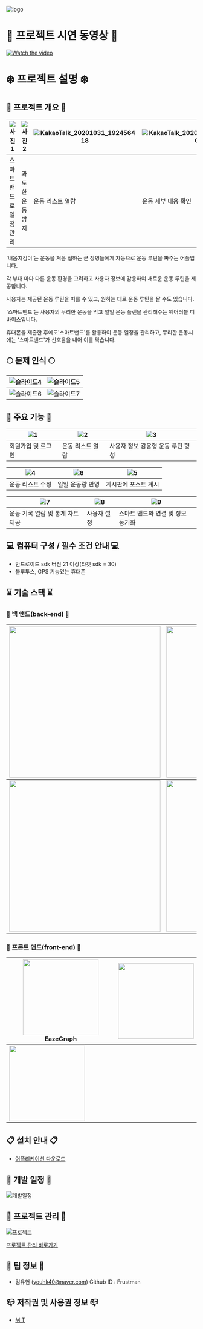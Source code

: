 ![logo](https://user-images.githubusercontent.com/48879350/97773302-d4d70000-1b91-11eb-8def-55158dc5ecf4.png)

# :popcorn: 프로젝트 시연 동영상 :popcorn:
[![Watch the video](https://img.youtube.com/vi/s9VtqlAQScg/0.jpg)](https://youtu.be/s9VtqlAQScg)

# :snowflake: 프로젝트 설명 :snowflake:
## :running: 프로젝트 개요 :running:
![사진1](https://user-images.githubusercontent.com/48879350/97776720-e9c18c80-1bad-11eb-9e08-cadcb186fc9e.jpg)|![사진2](https://user-images.githubusercontent.com/48879350/97776721-eaf2b980-1bad-11eb-862d-b90294886224.jpg)|![KakaoTalk_20201031_192456418](https://user-images.githubusercontent.com/48879350/97776939-bed83800-1baf-11eb-8ddb-b264a4102d70.jpg)|![KakaoTalk_20201031_192456418_01](https://user-images.githubusercontent.com/48879350/97776940-c0096500-1baf-11eb-92e1-0553120ccb8a.jpg)
-----------------|--------------------|--------------------|----------------------
스마트밴드로 일정 관리 | 과도한 운동 방지|운동 리스트 열람|운동 세부 내용 확인


 '내몸지킴이'는 운동을 처음 접하는 군 장병들에게 자동으로 운동 루틴을 짜주는 어플입니다.
 
 각 부대 마다 다른 운동 환경을 고려하고 사용자 정보에 감응하여 새로운 운동 루틴을 제공합니다. 
 
 사용자는 제공된 운동 루틴을 따를 수 있고, 원하는 대로 운동 루틴을 짤 수도 있습니다. 
 
 '스마트밴드'는 사용자의 무리한 운동을 막고 일일 운동 플랜을 관리해주는 웨어러블 디바이스입니다. 
 
 휴대폰을 제출한 후에도'스마트밴드'를 활용하여 운동 일정을 관리하고, 무리한 운동시에는 '스마트밴드'가 신호음을 내어 이를 막습니다.


## :full_moon: 문제 인식 :full_moon:
[![슬라이드4](https://user-images.githubusercontent.com/48879350/97773429-fa183e00-1b92-11eb-92b9-61fe8fd47064.PNG)](http://www.index.go.kr/unify/idx-info.do?idxCd=4252) | ![슬라이드5](https://user-images.githubusercontent.com/48879350/97773430-fc7a9800-1b92-11eb-8769-56352f85e0ee.PNG)
------------ | ------------- 
 ![슬라이드6](https://user-images.githubusercontent.com/48879350/97773433-ff758880-1b92-11eb-8195-fdad092f5517.PNG)|![슬라이드7](https://user-images.githubusercontent.com/48879350/97773432-ff758880-1b92-11eb-9e2c-74ef9fb42576.PNG) 

## :bell: 주요 기능 :bell:
![1](https://user-images.githubusercontent.com/48879350/97777694-483e3900-1bb5-11eb-9086-f6eeda4c8ff2.gif)|![2](https://user-images.githubusercontent.com/48879350/97777695-4aa09300-1bb5-11eb-97be-cd2b020933ca.gif)|![3](https://user-images.githubusercontent.com/48879350/97777706-568c5500-1bb5-11eb-9780-a752e99655e7.gif)
---------------|----------------|----------------
회원가입 및 로그인 | 운동 리스트 열람 |사용자 정보 감응형 운동 루틴 형성


![4](https://user-images.githubusercontent.com/48879350/97777709-59874580-1bb5-11eb-8815-57add4fc5065.gif)|![6](https://user-images.githubusercontent.com/48879350/97777713-62781700-1bb5-11eb-9149-89fbf8e52925.gif)|![5](https://user-images.githubusercontent.com/48879350/97777711-5e4bf980-1bb5-11eb-8673-0249d23cde29.gif)
----------------|------------------|-------------------
운동 리스트 수정 | 일일 운동량 반영|게시판에 포스트 게시

![7](https://user-images.githubusercontent.com/48879350/97777718-65730780-1bb5-11eb-94e5-9f6404af49f2.gif)|![8](https://user-images.githubusercontent.com/48879350/97777720-699f2500-1bb5-11eb-8ef0-fdd3f56bc1b1.gif)|![9](https://user-images.githubusercontent.com/48879350/97777723-6c017f00-1bb5-11eb-9770-a9246fbf5ef8.gif)
---------------------|------------------------|--------------------------
운동 기록 열람 및 통계 차트 제공 | 사용자 설정 | 스마트 밴드와 연결 및 정보 동기화


## :computer: 컴퓨터 구성 / 필수 조건 안내 :computer:
* 안드로이드 sdk 버전 21 이상(타겟 sdk = 30)
* 블루투스, GPS 기능있는 휴대폰

## :hourglass: 기술 스택 :hourglass:
### :hammer: 백 앤드(back-end) :hammer:
<img src = "https://user-images.githubusercontent.com/48879350/97773547-123c8d00-1b94-11eb-9438-44714f623384.png" width="400px">|<img src="https://user-images.githubusercontent.com/48879350/97773550-136dba00-1b94-11eb-9579-0591741f2373.png" width="400px">
-----------------------|-----------------
<img src="https://user-images.githubusercontent.com/48879350/97773651-f8e81080-1b94-11eb-8e53-0daaa61053f2.png" width="400px">|<img src="https://user-images.githubusercontent.com/48879350/97773683-38166180-1b95-11eb-899e-18be72c69f8b.png" width="400px">
 
### :wrench: 프론트 앤드(front-end) :wrench:
<img src = "https://user-images.githubusercontent.com/48879350/97773918-1e761980-1b97-11eb-9162-af7873176916.png" width="200px">EazeGraph|<img src="https://user-images.githubusercontent.com/48879350/97773885-e4a51300-1b96-11eb-9b6d-97399b3023be.png" width="200px">
-----------------------|-----------------
<img src="https://user-images.githubusercontent.com/48879350/97773886-e53da980-1b96-11eb-8bdb-2d62421ebfa9.png" width="200px">|

## :clipboard: 설치 안내 :clipboard:
* [어플리케이션 다운로드](https://github.com/osamhack2020/APP_BodyProtector_wiseMTlife/blob/master/BodyProtector.apk?raw=true)

## :blue_book: 개발 일정 :blue_book:

![개발일정](https://user-images.githubusercontent.com/48879350/97779231-14b4dc00-1bc0-11eb-9503-4a1748a0308b.PNG)

## :office: 프로젝트 관리 :office:
[![프로젝트](https://user-images.githubusercontent.com/48879350/97779624-9148ba00-1bc2-11eb-8229-f088c8105243.PNG)](https://github.com/osamhack2020/APP_BodyProtector_wiseMTlife/projects/1)

[프로젝트 관리 바로가기](https://github.com/osamhack2020/APP_BodyProtector_wiseMTlife/projects/1)

## :construction_worker: 팀 정보 :construction_worker:
- 김유현 (youhk40@naver.com) Github ID : Frustman

## :mailbox_closed: 저작권 및 사용권 정보 :mailbox_closed:
 * [MIT](https://github.com/osam2020-WEB/Sample-ProjectName-TeamName/blob/master/license.md)
